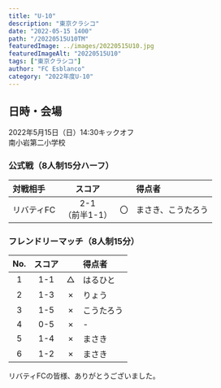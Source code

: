 ```yaml
---
title: "U-10"
description: "東京クラシコ"
date: "2022-05-15 1400"
path: "/20220515U10TM"
featuredImage: ../images/20220515U10.jpg
featuredImageAlt: "20220515U10"
tags: ["東京クラシコ"]
author: "FC Esblanco"
category: "2022年度U-10"
---
```


## 日時・会場

2022年5月15日（日）14:30キックオフ<br>
南小岩第二小学校

### 公式戦（8人制15分ハーフ）　

| 対戦相手| スコア |   | 得点者  |
|:----|:------:|:-:|:--------|
| リバティFC| 2-1<br>（前半1-1） | 〇 |まさき、こうたろう|


### フレンドリーマッチ（8人制15分）　

| No.| スコア |   | 得点者  |
|:--:|:------:|:-:|:--------|
| 1  | 1-1 | △ |はるひと|
| 2  | 1-3 | × |りょう|
| 3  | 1-5 | × |こうたろう|
| 4  | 0-5 | × |-|
| 5  | 1-4 | × |まさき|
| 6  | 1-2 | × |まさき|

リバティFCの皆様、ありがとうございました。